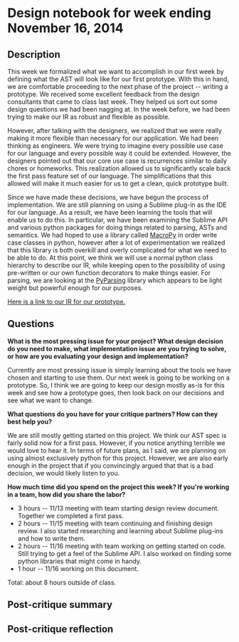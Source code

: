 # Design notebook for week ending November 16, 2014

## Description

This week we formalized what we want to accomplish in our first week by defining what the
AST will look like for our first prototype. With this in hand, we are comfortable 
proceeding to the next phase of the project -- writing a prototype. We received some excellent
feedback from the design consultants that came to class last week. They helped us sort out
some design questions we had been nagging at. In the week before, we had been trying to make
our IR as robust and flexible as possible. 

However, after talking with the designers, we realized
that we were really making it more flexible than necessary for our application. We had been thinking
as engineers. We were trying to imagine every possible use case for our language and every 
possible way it could be extended. However, the designers pointed out that our core use
case is recurrences similar to daily chores or homeworks. This realization allowed us to 
significantly scale back the first pass feature set of our language. The simplifications
that this allowed will make it much easier for us to get a clean, quick prototype built.

Since we have made these decisions, we have begun the process of implementation. 
We are still planning on using a Sublime plug-in as the IDE for our language. As a result,
we have been learning the tools that will enable us to do this. In particular, we have been
examining the Sublime API and various python packages for doing things related to parsing,
ASTs and semantics. We had hoped to use a library called [MacroPy](https://github.com/lihaoyi/macropy) in order 
write case classes in python, however after a lot of experimentation we realized that this library is 
both overkill and overly complicated for what we need to be able to do. At this point, we think we will
use a normal python class hierarchy to describe our IR, while keeping open to the possibility of using
pre-written or our own function decorators to make things easier. For parsing, we are looking 
at the [PyParsing](http://pyparsing.wikispaces.com/) library which appears to be light weight but
powerful enough for our purposes.

[Here is a link to our IR for our prototype.](https://github.com/mculhane/project/blob/master/pete/intermediate_representation.py)

## Questions

**What is the most pressing issue for your project? What design decision do
you need to make, what implementation issue are you trying to solve, or how
are you evaluating your design and implementation?**

Currently are most pressing issue is simply learning about the tools we have chosen and 
starting to use them. Our next week is going to be working on a prototype. So, I think
we are going to keep our design mostly as-is for this week and see how a prototype goes,
then look back on our decisions and see what we want to change.

**What questions do you have for your critique partners? How can they best help
you?**

We are still mostly getting started on this project. We think our AST spec is fairly solid now for 
a first pass. However, if you notice anything terrible we would love to hear it. In terms of future plans,
as I said, we are planning on using almost exclusively python for this project. However, we are also
early enough in the project that if you convincingly argued that that is a bad decision, we would likely listen to you.

**How much time did you spend on the project this week? If you're working in a
team, how did you share the labor?**

* 3 hours -- 11/13 meeting with team starting design review document. Together we completed a first pass. 
* 2 hours -- 11/15 meeting with team continuing and finishing design review. I also started researching and learning about Sublime plug-ins and how to write them.  
* 2 hours -- 11/16 meeting with team working on getting started on code. Still trying to get a feel of the Sublime API. I also worked on finding some python libraries that might come in handy.
* 1 hour -- 11/16 working on this document.

Total: about 8 hours outside of class.

## Post-critique summary

## Post-critique reflection
